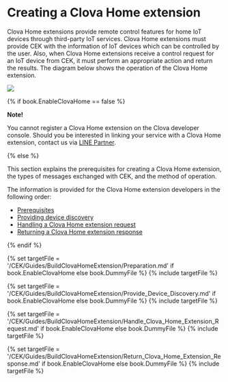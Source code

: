 # Creating a Clova Home extension

Clova Home extensions provide remote control features for home IoT devices through third-party IoT services. Clova Home extensions must provide CEK with the information of IoT devices which can be controlled by the user. Also, when Clova Home extensions receive a control request for an IoT device from CEK, it must perform an appropriate action and return the results. The diagram below shows the operation of the Clova Home extension.

![](/CEK/Resources/Images/CEK_Clova_Home_Extension_Operation_Structure.png)

{% if book.EnableClovaHome == false %}

<div class="note">
<p><strong>Note!</strong></p>
<p>You cannot register a Clova Home extension on the Clova developer console. Should you be interested in linking your service with a Clova Home extension, contact us via <a href="https://partner.line.me/ja" target="_blank">LINE Partner</a>.
</p>
</div>

{% else %}

This section explains the prerequisites for creating a Clova Home extension, the types of messages exchanged with CEK, and the method of operation.

The information is provided for the Clova Home extension developers in the following order:

* [Prerequisites](#Preparation)
* [Providing device discovery](#ProvideDeviceDiscovery)
* [Handling a Clova Home extension request](#HandleClovaHomeExtensionRequest)
* [Returning a Clova Home extension response](#ReturnClovaHomeExtensionResponse)

{% endif %}

{% set targetFile = '/CEK/Guides/BuildClovaHomeExtension/Preparation.md' if book.EnableClovaHome else book.DummyFile %}
{% include targetFile %}

{% set targetFile = '/CEK/Guides/BuildClovaHomeExtension/Provide_Device_Discovery.md' if book.EnableClovaHome else book.DummyFile %}
{% include targetFile  %}

{% set targetFile = '/CEK/Guides/BuildClovaHomeExtension/Handle_Clova_Home_Extension_Request.md' if book.EnableClovaHome else book.DummyFile %}
{% include targetFile  %}

{% set targetFile = '/CEK/Guides/BuildClovaHomeExtension/Return_Clova_Home_Extension_Response.md' if book.EnableClovaHome else book.DummyFile %}
{% include targetFile  %}
